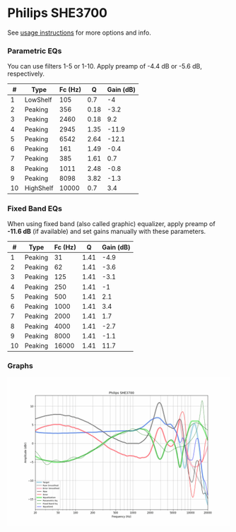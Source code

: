 # Philips SHE3700
See [usage instructions](https://github.com/jaakkopasanen/AutoEq#usage) for more options and info.

### Parametric EQs
You can use filters 1-5 or 1-10. Apply preamp of -4.4 dB or -5.6 dB, respectively.

|   # | Type      |   Fc (Hz) |    Q |   Gain (dB) |
|-----|-----------|-----------|------|-------------|
|   1 | LowShelf  |       105 | 0.7  |        -4   |
|   2 | Peaking   |       356 | 0.18 |        -3.2 |
|   3 | Peaking   |      2460 | 0.18 |         9.2 |
|   4 | Peaking   |      2945 | 1.35 |       -11.9 |
|   5 | Peaking   |      6542 | 2.64 |       -12.1 |
|   6 | Peaking   |       161 | 1.49 |        -0.4 |
|   7 | Peaking   |       385 | 1.61 |         0.7 |
|   8 | Peaking   |      1011 | 2.48 |        -0.8 |
|   9 | Peaking   |      8098 | 3.82 |        -1.3 |
|  10 | HighShelf |     10000 | 0.7  |         3.4 |

### Fixed Band EQs
When using fixed band (also called graphic) equalizer, apply preamp of **-11.6 dB** (if available) and set gains manually with these parameters.

|   # | Type    |   Fc (Hz) |    Q |   Gain (dB) |
|-----|---------|-----------|------|-------------|
|   1 | Peaking |        31 | 1.41 |        -4.9 |
|   2 | Peaking |        62 | 1.41 |        -3.6 |
|   3 | Peaking |       125 | 1.41 |        -3.1 |
|   4 | Peaking |       250 | 1.41 |        -1   |
|   5 | Peaking |       500 | 1.41 |         2.1 |
|   6 | Peaking |      1000 | 1.41 |         3.4 |
|   7 | Peaking |      2000 | 1.41 |         1.7 |
|   8 | Peaking |      4000 | 1.41 |        -2.7 |
|   9 | Peaking |      8000 | 1.41 |        -1.1 |
|  10 | Peaking |     16000 | 1.41 |        11.7 |

### Graphs
![](./Philips%20SHE3700.png)
